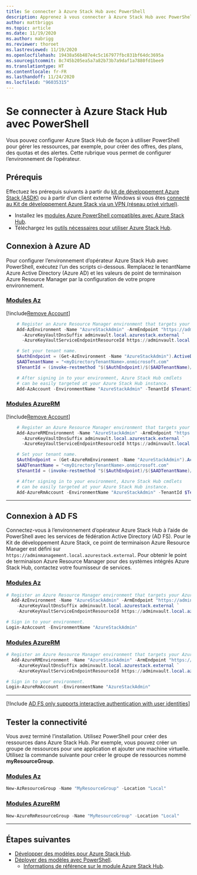 ```yaml
---
title: Se connecter à Azure Stack Hub avec PowerShell
description: Apprenez à vous connecter à Azure Stack Hub avec PowerShell.
author: mattbriggs
ms.topic: article
ms.date: 11/19/2020
ms.author: mabrigg
ms.reviewer: thoroet
ms.lastreviewed: 11/19/2020
ms.openlocfilehash: 19438a56b487e4c5c167977fbc831bf64dc3695a
ms.sourcegitcommit: 8c745b205ea5a7a82b73b7a9daf1a7880fd1bee9
ms.translationtype: HT
ms.contentlocale: fr-FR
ms.lasthandoff: 11/24/2020
ms.locfileid: "96035315"
---
```

# <a name="connect-to-azure-stack-hub-with-powershell"></a>Se connecter à Azure Stack Hub avec PowerShell

Vous pouvez configurer Azure Stack Hub de façon à utiliser PowerShell pour gérer les ressources, par exemple, pour créer des offres, des plans, des quotas et des alertes. Cette rubrique vous permet de configurer l’environnement de l’opérateur.

## <a name="prerequisites"></a>Prérequis

Effectuez les prérequis suivants à partir du [kit de développement Azure Stack (ASDK)](../asdk/asdk-connect.md#connect-with-rdp) ou à partir d’un client externe Windows si vous êtes [connecté au Kit de développement Azure Stack via un VPN (réseau privé virtuel)](../asdk/asdk-connect.md#connect-with-vpn).

- Installez les [modules Azure PowerShell compatibles avec Azure Stack Hub](powershell-install-az-module.md).  
- Téléchargez les [outils nécessaires pour utiliser Azure Stack Hub](azure-stack-powershell-download.md).  

## <a name="connect-with-azure-ad"></a>Connexion à Azure AD

Pour configurer l’environnement d’opérateur Azure Stack Hub avec PowerShell, exécutez l’un des scripts ci-dessous. Remplacez le tenantName Azure Active Directory (Azure AD) et les valeurs de point de terminaison Azure Resource Manager par la configuration de votre propre environnement.

### <a name="az-modules"></a>[Modules Az](#tab/az1)

[!include[Remove Account](../includes/remove-account-az.md)]

```powershell  
    # Register an Azure Resource Manager environment that targets your Azure Stack Hub instance. Get your Azure Resource Manager endpoint value from your service provider.
    Add-AzEnvironment -Name "AzureStackAdmin" -ArmEndpoint "https://adminmanagement.local.azurestack.external" `
      -AzureKeyVaultDnsSuffix adminvault.local.azurestack.external `
      -AzureKeyVaultServiceEndpointResourceId https://adminvault.local.azurestack.external

    # Set your tenant name.
    $AuthEndpoint = (Get-AzEnvironment -Name "AzureStackAdmin").ActiveDirectoryAuthority.TrimEnd('/')
    $AADTenantName = "<myDirectoryTenantName>.onmicrosoft.com"
    $TenantId = (invoke-restmethod "$($AuthEndpoint)/$($AADTenantName)/.well-known/openid-configuration").issuer.TrimEnd('/').Split('/')[-1]

    # After signing in to your environment, Azure Stack Hub cmdlets
    # can be easily targeted at your Azure Stack Hub instance.
    Add-AzAccount -EnvironmentName "AzureStackAdmin" -TenantId $TenantId
```
### <a name="azurerm-modules"></a>[Modules AzureRM](#tab/azurerm1)

[!include[Remove Account](../includes/remove-account-azurerm.md)]

```powershell  
    # Register an Azure Resource Manager environment that targets your Azure Stack Hub instance. Get your Azure Resource Manager endpoint value from your service provider.
    Add-AzureRMEnvironment -Name "AzureStackAdmin" -ArmEndpoint "https://adminmanagement.local.azurestack.external" `
      -AzureKeyVaultDnsSuffix adminvault.local.azurestack.external `
      -AzureKeyVaultServiceEndpointResourceId https://adminvault.local.azurestack.external

    # Set your tenant name.
    $AuthEndpoint = (Get-AzureRmEnvironment -Name "AzureStackAdmin").ActiveDirectoryAuthority.TrimEnd('/')
    $AADTenantName = "<myDirectoryTenantName>.onmicrosoft.com"
    $TenantId = (invoke-restmethod "$($AuthEndpoint)/$($AADTenantName)/.well-known/openid-configuration").issuer.TrimEnd('/').Split('/')[-1]

    # After signing in to your environment, Azure Stack Hub cmdlets
    # can be easily targeted at your Azure Stack Hub instance.
    Add-AzureRmAccount -EnvironmentName "AzureStackAdmin" -TenantId $TenantId
```

---


## <a name="connect-with-ad-fs"></a>Connexion à AD FS

Connectez-vous à l’environnement d’opérateur Azure Stack Hub à l’aide de PowerShell avec les services de fédération Active Directory (AD FS). Pour le Kit de développement Azure Stack, ce point de terminaison Azure Resource Manager est défini sur `https://adminmanagement.local.azurestack.external`. Pour obtenir le point de terminaison Azure Resource Manager pour des systèmes intégrés Azure Stack Hub, contactez votre fournisseur de services.

### <a name="az-modules"></a>[Modules Az](#tab/az2)

  ```powershell  
  # Register an Azure Resource Manager environment that targets your Azure Stack Hub instance. Get your Azure Resource Manager endpoint value from your service provider.
    Add-AzEnvironment -Name "AzureStackAdmin" -ArmEndpoint "https://adminmanagement.local.azurestack.external" `
      -AzureKeyVaultDnsSuffix adminvault.local.azurestack.external `
      -AzureKeyVaultServiceEndpointResourceId https://adminvault.local.azurestack.external

  # Sign in to your environment.
  Login-AzAccount -EnvironmentName "AzureStackAdmin"
  ```

### <a name="azurerm-modules"></a>[Modules AzureRM](#tab/azurerm2)

```powershell  
# Register an Azure Resource Manager environment that targets your Azure Stack Hub instance. Get your Azure Resource Manager endpoint value from your service provider.
  Add-AzureRMEnvironment -Name "AzureStackAdmin" -ArmEndpoint "https://adminmanagement.local.azurestack.external" `
    -AzureKeyVaultDnsSuffix adminvault.local.azurestack.external `
    -AzureKeyVaultServiceEndpointResourceId https://adminvault.local.azurestack.external

# Sign in to your environment.
Login-AzureRmAccount -EnvironmentName "AzureStackAdmin"
```

---

[!Include [AD FS only supports interactive authentication with user identities](../includes/note-powershell-adfs.md)]

## <a name="test-the-connectivity"></a>Tester la connectivité

Vous avez terminé l’installation. Utilisez PowerShell pour créer des ressources dans Azure Stack Hub. Par exemple, vous pouvez créer un groupe de ressources pour une application et ajouter une machine virtuelle. Utilisez la commande suivante pour créer le groupe de ressources nommé **myResourceGroup**.

### <a name="az-modules"></a>[Modules Az](#tab/az3)
```powershell  
New-AzResourceGroup -Name "MyResourceGroup" -Location "Local"
```

### <a name="azurerm-modules"></a>[Modules AzureRM](#tab/azurerm3)

```powershell  
New-AzureRmResourceGroup -Name "MyResourceGroup" -Location "Local"
```

---


## <a name="next-steps"></a>Étapes suivantes

- [Développer des modèles pour Azure Stack Hub](../user/azure-stack-develop-templates.md).
- [Déployer des modèles avec PowerShell](../user/azure-stack-deploy-template-powershell.md).
  - [Informations de référence sur le module Azure Stack Hub](/powershell/azure/azure-stack/overview).
